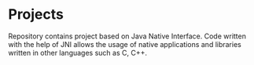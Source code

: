 # Projects
Repository contains project based on Java Native Interface. Code written with the help of JNI allows the usage of native applications and libraries written in other languages such as C, C++.
